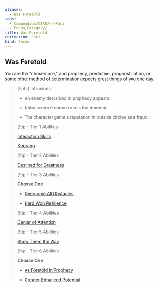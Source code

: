 ```yaml
---
aliases:
  - Was Foretold
tags:
  - Compendium/CSRD/en/Foci
  - Focus/Category/
title: Was Foretold
collection: Foci
kind: Focus
---
```

## Was Foretold    
You are the "chosen one," and prophecy, prediction, prognostication, or some other method of determination expects great things of you one day.    
  
>[!info] Intrusions    
>- An enemy described in prophecy appears.    
>- Unbelievers threaten to ruin the moment.    
>- The character gains a reputation in outside circles as a fraud.    
  
  
>[!tip]- Tier 1 Abilities    
> [Interaction Skills](Interaction-Skills.md)    
> [Knowing](Knowing.md)    
  
  
>[!tip]- Tier 2 Abilities    
> [Destined for Greatness](Destined-for-Greatness.md)    
  
  
>[!tip]- Tier 3 Abilities    
> **Choose One**    
>- [Overcome All Obstacles](Overcome-All-Obstacles.md)    
>- [Hard Won Resilience](Hard-Won-Resilience.md)    
  
  
>[!tip]- Tier 4 Abilities    
> [Center of Attention](Center-of-Attention.md)    
  
  
>[!tip]- Tier 5 Abilities    
> [Show Them the Way](Show-Them-the-Way.md)    
  
  
>[!tip]- Tier 6 Abilities    
> **Choose One**    
>- [As Foretold in Prophecy](As-Foretold-In-Prophecy.md)    
>- [Greater Enhanced Potential](Greater-Enhanced-Potential.md)